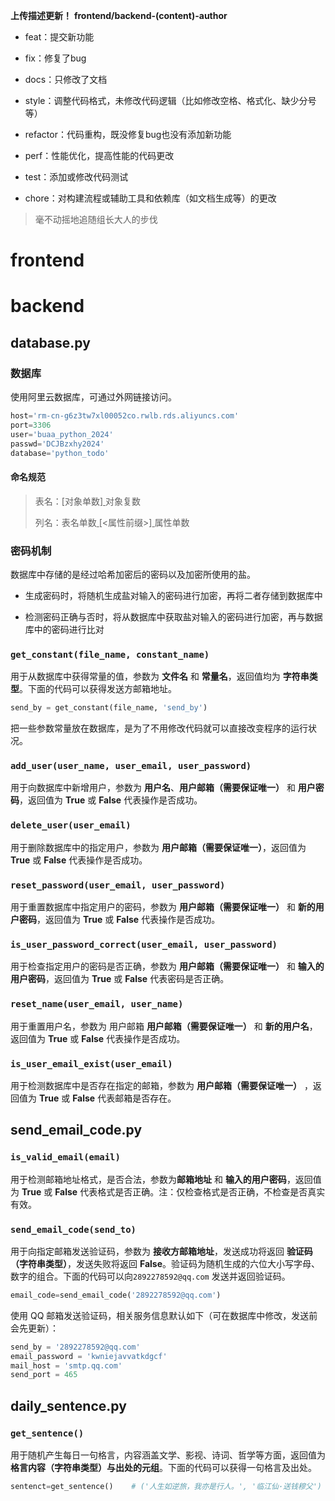 **上传描述更新！**
**frontend/backend-(content)-author**

+ feat：提交新功能

+ fix：修复了bug

+ docs：只修改了文档

+ style：调整代码格式，未修改代码逻辑（比如修改空格、格式化、缺少分号等）

+ refactor：代码重构，既没修复bug也没有添加新功能

+ perf：性能优化，提高性能的代码更改

+ test：添加或修改代码测试

+ chore：对构建流程或辅助工具和依赖库（如文档生成等）的更改

> 毫不动摇地追随组长大人的步伐

# frontend

# backend

## database.py

### 数据库

使用阿里云数据库，可通过外网链接访问。

```python
host='rm-cn-g6z3tw7xl00052co.rwlb.rds.aliyuncs.com'
port=3306
user='buaa_python_2024'
passwd='DCJBzxhy2024'
database='python_todo'
```

#### 命名规范

> 表名：[对象单数]<u>  </u>对象复数
> 
> 列名：表名单数<u>  </u>[<属性前缀>]<u>  </u>属性单数

### 密码机制

数据库中存储的是经过哈希加密后的密码以及加密所使用的盐。

- 生成密码时，将随机生成盐对输入的密码进行加密，再将二者存储到数据库中

- 检测密码正确与否时，将从数据库中获取盐对输入的密码进行加密，再与数据库中的密码进行比对

### `get_constant(file_name, constant_name)`

用于从数据库中获得常量的值，参数为 **文件名** 和 **常量名**，返回值均为 **字符串类型**。下面的代码可以获得发送方邮箱地址。

```python
send_by = get_constant(file_name, 'send_by')
```

把一些参数常量放在数据库，是为了不用修改代码就可以直接改变程序的运行状况。

### `add_user(user_name, user_email, user_password)`

用于向数据库中新增用户，参数为 **用户名**、**用户邮箱（需要保证唯一）** 和 **用户密码**，返回值为 **True** 或 **False** 代表操作是否成功。

### `delete_user(user_email)`

用于删除数据库中的指定用户，参数为 **用户邮箱（需要保证唯一）**，返回值为 **True** 或 **False** 代表操作是否成功。

### `reset_password(user_email, user_password)`

用于重置数据库中指定用户的密码，参数为 **用户邮箱（需要保证唯一）** 和 **新的用户密码**，返回值为 **True** 或 **False** 代表操作是否成功。

### `is_user_password_correct(user_email, user_password)`

用于检查指定用户的密码是否正确，参数为 **用户邮箱（需要保证唯一）** 和 **输入的用户密码**，返回值为 **True** 或 **False** 代表密码是否正确。

### `reset_name(user_email, user_name)`

用于重置用户名，参数为 用户邮箱 **用户邮箱（需要保证唯一）** 和 **新的用户名**，返回值为 **True** 或 **False** 代表操作是否成功。

### `is_user_email_exist(user_email)`

用于检测数据库中是否存在指定的邮箱，参数为 **用户邮箱（需要保证唯一）** ，返回值为 **True** 或 **False** 代表邮箱是否存在。

## send_email_code.py

### `is_valid_email(email)`

用于检测邮箱地址格式，是否合法，参数为**邮箱地址** 和 **输入的用户密码**，返回值为 **True** 或 **False** 代表格式是否正确。注：仅检查格式是否正确，不检查是否真实有效。

### `send_email_code(send_to)`

用于向指定邮箱发送验证码，参数为 **接收方邮箱地址**，发送成功将返回 **验证码（字符串类型）**，发送失败将返回 **False**。验证码为随机生成的六位大小写字母、数字的组合。下面的代码可以向`2892278592@qq.com` 发送并返回验证码。

```python
email_code=send_email_code('2892278592@qq.com')
```

使用 QQ 邮箱发送验证码，相关服务信息默认如下（可在数据库中修改，发送前会先更新）：

```python
send_by = '2892278592@qq.com'
email_password = 'kwniejavvatkdgcf'
mail_host = 'smtp.qq.com'
send_port = 465
```

## daily_sentence.py

### `get_sentence()`

用于随机产生每日一句格言，内容涵盖文学、影视、诗词、哲学等方面，返回值为 **格言内容（字符串类型）与出处的元组**。下面的代码可以获得一句格言及出处。

```python
sentenct=get_sentence()    # ('人生如逆旅，我亦是行人。', '临江仙·送钱穆父')
```
